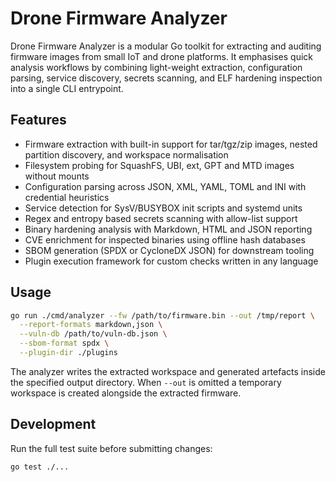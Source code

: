 # Drone Firmware Analyzer

Drone Firmware Analyzer is a modular Go toolkit for extracting and auditing
firmware images from small IoT and drone platforms. It emphasises quick
analysis workflows by combining light-weight extraction, configuration parsing,
service discovery, secrets scanning, and ELF hardening inspection into a single
CLI entrypoint.

## Features

- Firmware extraction with built-in support for tar/tgz/zip images, nested
  partition discovery, and workspace normalisation
- Filesystem probing for SquashFS, UBI, ext, GPT and MTD images without mounts
- Configuration parsing across JSON, XML, YAML, TOML and INI with credential
  heuristics
- Service detection for SysV/BUSYBOX init scripts and systemd units
- Regex and entropy based secrets scanning with allow-list support
- Binary hardening analysis with Markdown, HTML and JSON reporting
- CVE enrichment for inspected binaries using offline hash databases
- SBOM generation (SPDX or CycloneDX JSON) for downstream tooling
- Plugin execution framework for custom checks written in any language

## Usage

```bash
go run ./cmd/analyzer --fw /path/to/firmware.bin --out /tmp/report \
  --report-formats markdown,json \
  --vuln-db /path/to/vuln-db.json \
  --sbom-format spdx \
  --plugin-dir ./plugins
```

The analyzer writes the extracted workspace and generated artefacts inside the
specified output directory. When `--out` is omitted a temporary workspace is
created alongside the extracted firmware.

## Development

Run the full test suite before submitting changes:

```bash
go test ./...
```
